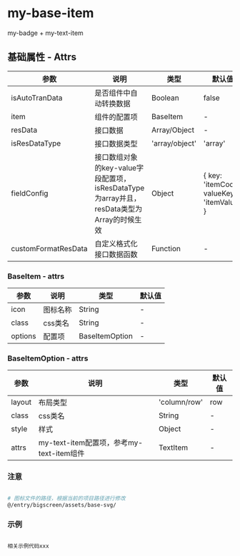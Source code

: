 # my-base-item

my-badge + my-text-item

## 基础属性 - Attrs

| 参数     | 说明    | 类型     | 默认值    |
| ------- | -------- | -------- | -------- |
| isAutoTranData  | 是否组件中自动转换数据  | Boolean    | false   |
| item  | 组件的配置项  | BaseItem    | -    |
| resData  | 接口数据  | Array/Object    | -    |
| isResDataType  | 接口数据类型  | 'array/object'    |  'array'   |
| fieldConfig  | 接口数组对象的key-value字段配置项，isResDataType为array并且，resData类型为Array的时候生效  | Object    |  { key: 'itemCode', valueKey: 'itemValue' }   |
| customFormatResData  | 自定义格式化接口数据函数  | Function    |  -   |

### BaseItem - attrs

| 参数     | 说明    | 类型     | 默认值    |
| ------- | -------- | -------- | -------- |
| icon  | 图标名称  | String    | -   |
| class  | css类名  | String    | -   |
| options  | 配置项  | BaseItemOption    | -   |

### BaseItemOption - attrs

| 参数     | 说明    | 类型     | 默认值    |
| ------- | -------- | -------- | -------- |
| layout  | 布局类型  | 'column/row'    | row   |
| class  | css类名  | String    | -   |
| style  | 样式  | Object    | -   |
| attrs  | my-text-item配置项，参考my-text-item组件  | TextItem    | -   |

### 注意

```bash

# 图标文件的路径，根据当前的项目路径进行修改
@/entry/bigscreen/assets/base-svg/

```

### 示例

```bash

相关示例代码xxx

```
